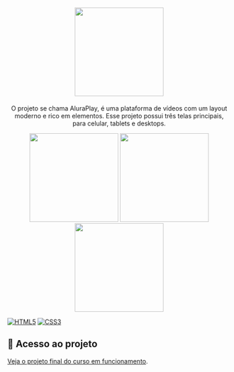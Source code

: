 <h1 align="center"><img src="https://user-images.githubusercontent.com/43679743/210630572-f4a4fe59-63a4-4088-b7ed-09f5cf5f313a.png" width="200px" /></h1>
<p align="center"> O projeto se chama AluraPlay, é uma plataforma de vídeos com um layout moderno e rico em elementos. Esse projeto possui três telas principais, para celular, tablets e desktops.</p>
<div align="center">
<img src="https://user-images.githubusercontent.com/43679743/210630572-f4a4fe59-63a4-4088-b7ed-09f5cf5f313a.png" width="200px" />
<img src="https://user-images.githubusercontent.com/43679743/210630572-f4a4fe59-63a4-4088-b7ed-09f5cf5f313a.png" width="200px" />
<img src="https://user-images.githubusercontent.com/43679743/210630572-f4a4fe59-63a4-4088-b7ed-09f5cf5f313a.png" width="200px" />
</div>	

[![HTML5](https://img.shields.io/badge/html5-%23E34F26.svg?style=for-the-badge&logo=html5&logoColor=white)](https://developer.mozilla.org/en-US/docs/Web/HTML)
[![CSS3](https://img.shields.io/badge/css3-%231572B6.svg?style=for-the-badge&logo=css3&logoColor=white)](https://developer.mozilla.org/en-US/docs/Web/CSS)

## 📁 Acesso ao projeto

[Veja o projeto final do curso em funcionamento](https://alura-play-ivory.vercel.app/).
